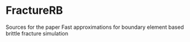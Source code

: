 # FractureRB
Sources for the paper Fast approximations for boundary element based brittle fracture simulation

